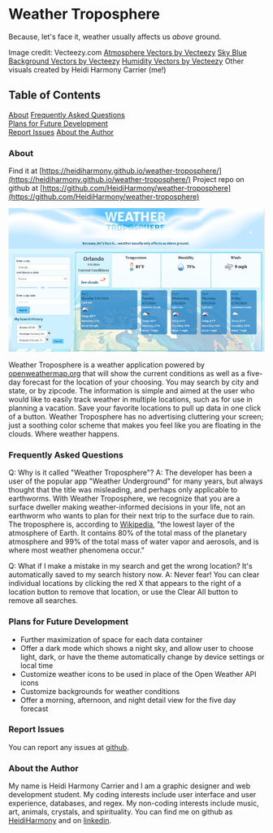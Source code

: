 # Weather Troposphere

Because, let's face it, weather usually affects us *above* ground.

Image credit: Vecteezy.com
[Atmosphere Vectors by Vecteezy](https://www.vecteezy.com/free-vector/atmosphere)
[Sky Blue Background Vectors by Vecteezy](https://www.vecteezy.com/free-vector/sky-blue-background)
[Humidity Vectors by Vecteezy](https://www.vecteezy.com/free-vector/humidity)
Other visuals created by Heidi Harmony Carrier (me!)

## Table of Contents

[About](#about)
[Frequently Asked Questions](#frequently-asked-questions)  
[Plans for Future Development](#plans-for-future-development)  
[Report Issues](#report-issues)
[About the Author](#about-the-author)

### About

Find it at [https://heidiharmony.github.io/weather-troposphere/](https://heidiharmony.github.io/weather-troposphere/)
Project repo on github at [https://github.com/HeidiHarmony/weather-troposphere](https://github.com/HeidiHarmony/weather-troposphere)

![Weather Troposphere Demo Image](assets/images/weather-troposphere-demo.png)

Weather Troposphere is a weather application powered by [openweathermap.org](https://openweathermap.org/) that will show the current conditions as well as a five-day forecast for the location of your choosing. You may search by city and state, or by zipcode. The information is simple and aimed at the user who would like to easily track weather in multiple locations, such as for use in planning a vacation. Save your favorite locations to pull up data in one click of a button. Weather Troposphere has no advertising cluttering your screen; just a soothing color scheme that makes you feel like you are floating in the clouds. Where weather happens.

### Frequently Asked Questions

Q: Why is it called "Weather Troposphere"?
A: The developer has been a user of the popular app "Weather Underground" for many years, but always thought that the title was misleading, and perhaps only applicable to earthworms. With Weather Troposphere, we recognize that you are a surface dweller making weather-informed decisions in your life, not an earthworm who wants to plan for their next trip to the surface due to rain. The troposphere is, according to [Wikipedia](https://en.wikipedia.org/wiki/Troposphere), "the lowest layer of the atmosphere of Earth. It contains 80% of the total mass of the planetary atmosphere and 99% of the total mass of water vapor and aerosols, and is where most weather phenomena occur."

Q: What if I make a mistake in my search and get the wrong location? It's automatically saved to my search history now.
A: Never fear! You can clear individual locations by clicking the red X that appears to the right of a location button to remove that location, or use the Clear All button to remove all searches.

### Plans for Future Development

- Further maximization of space for each data container
- Offer a dark mode which shows a night sky, and allow user to choose light, dark, or have the theme automatically change by device settings or local time
- Customize weather icons to be used in place of the Open Weather API icons
- Customize backgrounds for weather conditions
- Offer a morning, afternoon, and night detail view for the five day forecast

### Report Issues

You can report any issues at [github](https://github.com/HeidiHarmony/weather-troposphere/issues).

### About the Author

My name is Heidi Harmony Carrier and I am a graphic designer and web development student. My coding interests include user interface and user experience, databases, and regex. My non-coding interests include music, art, animals, crystals, and spirituality. You can find me on github as [HeidiHarmony](https://github.com/HeidiHarmony) and on [linkedin](https://www.linkedin.com/in/heidi-carrier-dual-hemisphere/).
